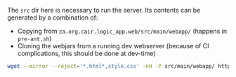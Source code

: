 
The `src` dir here is necessary to run the server. Its contents can be generated by a combination of:
- Copying from `za.org.cair.logic_app.web/src/main/webapp/` (happens in `pre-ant.sh`)
- Cloning the webjars from a running dev webserver (because of CI complications, this should be done at dev-time)
```sh
wget --mirror --reject='*.html*,style.css' -nH -P src/main/webapp/ http://localhost:8002/{xtext,webjars}
```


